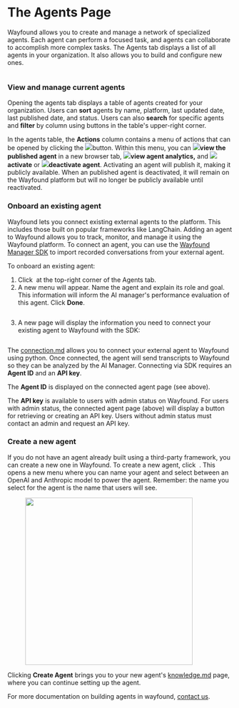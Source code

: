# The Agents Page

Wayfound allows you to create and manage a network of specialized agents. Each agent can perform a focused task, and agents can collaborate to accomplish more complex tasks. The Agents tab displays a list of all agents in your organization. It also allows you to build and configure new ones.



<figure><img src="../.gitbook/assets/Screenshot 2024-12-03 at 2.24.51 PM.png" alt=""><figcaption></figcaption></figure>

### View and manage current agents

Opening the agents tab displays a table of agents created for your organization. Users can **sort** agents by name, platform, last updated date, last published date, and status. Users can also <img src="../.gitbook/assets/Screenshot 2024-09-18 at 2.35.20 PM.png" alt="" data-size="line">**search** for specific agents and <img src="../.gitbook/assets/Screenshot 2024-09-18 at 2.36.40 PM.png" alt="" data-size="line">**filter** by column using buttons in the table's upper-right corner.

In the agents table, the **Actions** column contains a menu of actions that can be opened by clicking the ![](<../.gitbook/assets/Screenshot 2024-10-03 at 11.50.27 AM.png>)button. Within this menu, you can ![](<../.gitbook/assets/Screenshot 2024-10-03 at 11.49.43 AM (1).png>)**view the published agent** in a new browser tab, ![](<../.gitbook/assets/Screenshot 2024-10-03 at 11.49.47 AM.png>)**view agent analytics,** and ![](<../.gitbook/assets/Screenshot 2024-10-03 at 12.00.44 PM.png>)**activate** or ![](<../.gitbook/assets/Screenshot 2024-10-03 at 11.49.51 AM.png>)**deactivate agent**. Activating an agent will publish it, making it publicly available. When an published agent is deactivated, it will remain on the Wayfound platform but will no longer be publicly available until reactivated.

### Onboard an existing agent

Wayfound lets you connect existing external agents to the platform. This includes those built on popular frameworks like LangChain. Adding an agent to Wayfound allows you to track, monitor, and manage it using the Wayfound platform. To connect an agent, you can use the [Wayfound Manager SDK](connection.md) to import recorded conversations from your external agent.

To onboard an existing agent:

1. Click <img src="../.gitbook/assets/Screenshot 2024-11-25 at 12.27.06 PM.png" alt="" data-size="line"> at the top-right corner of the Agents tab.
2. A new menu will appear. Name the agent and explain its role and goal. This information will inform the AI manager's performance evaluation of this agent. Click **Done**.

<figure><img src="../.gitbook/assets/Screenshot 2025-01-02 at 4.43.50 PM.png" alt=""><figcaption></figcaption></figure>

3. A new page will display the information you need to connect your existing agent to Wayfound with the SDK:

<figure><img src="https://lh7-rt.googleusercontent.com/docsz/AD_4nXdfeIhEExnXhY9x_CpH_eWHwPquMulSb2gCUJ-PSumMLIUF3yznVW7_rxMvxmVrffrfW8Tnnxdm3F71fUmbkOiHQvERz788bXpkzLdMSwsb4D9QE9oCVcS0LfTs5J60cwUVlhyu?key=lWy_jH-CvOuJ0J4B3B1QfFgM" alt=""><figcaption></figcaption></figure>

The [connection.md](connection.md "mention") allows you to connect your external agent to Wayfound using python. Once connected, the agent will send transcripts to Wayfound so they can be analyzed by the AI Manager. Connecting via SDK requires an **Agent ID** and an **API key**.

The **Agent ID** is displayed on the connected agent page (see above).

The **API key** is available to users with admin status on Wayfound. For users with admin status, the connected agent page (above) will display a button for retrieving or creating an API key. Users without admin status must contact an admin and request an API key.

### Create a new agent

If you do not have an agent already built using a third-party framework, you can create a new one in Wayfound. To create a new agent, click <img src="../.gitbook/assets/Screenshot 2024-11-25 at 12.27.29 PM.png" alt="" data-size="line"> . This opens a new menu where you can name your agent and select between an OpenAI and Anthropic model to power the agent. Remember: the name you select for the agent is the name that users will see.

<figure><img src="../.gitbook/assets/Screenshot 2024-09-11 at 2.01.15 PM.png" alt="" width="375"><figcaption></figcaption></figure>

Clicking **Create Agent** brings you to your new agent's [knowledge.md](knowledge.md "mention") page, where you can continue setting up the agent.

For more documentation on building agents in wayfound, [contact us](https://www.wayfound.ai/get-started).
